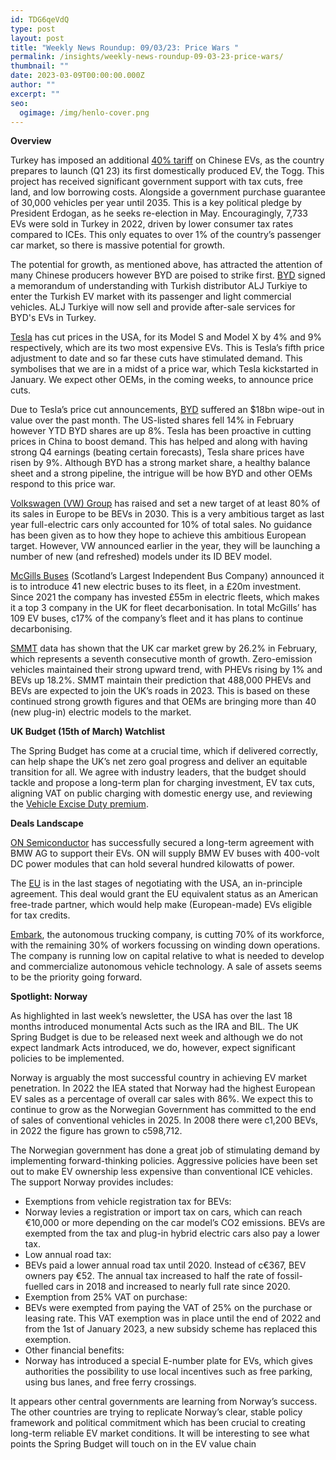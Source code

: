 ```yaml
---
id: TDG6qeVdQ
type: post
layout: post
title: "Weekly News Roundup: 09/03/23: Price Wars "
permalink: /insights/weekly-news-roundup-09-03-23-price-wars/
thumbnail: ""
date: 2023-03-09T00:00:00.000Z
author: ""
excerpt: ""
seo:
  ogimage: /img/henlo-cover.png
---
```

**Overview**

Turkey has imposed an additional [40% tariff](https://www.bloomberg.com/news/articles/2023-03-03/turkey-hikes-tax-on-china-electric-vehicles-in-boost-to-togg-car-project?sref=uFYGeRuc) on Chinese EVs, as the country prepares to launch (Q1 23) its first domestically produced EV, the Togg. This project has received significant government support with tax cuts, free land, and low borrowing costs. Alongside a government purchase guarantee of 30,000 vehicles per year until 2035. This is a key political pledge by President Erdogan, as he seeks re-election in May. Encouragingly, 7,733 EVs were sold in Turkey in 2022, driven by lower consumer tax rates compared to ICEs. This only equates to over 1% of the country’s passenger car market, so there is massive potential for growth. 

The potential for growth, as mentioned above, has attracted the attention of many Chinese producers however BYD are poised to strike first. [BYD](https://www.litsuit.com/haber/14126513/chinas-auto-giant-surpassing-tesla-in-2022-enters-the-turkish-market) signed a memorandum of understanding with Turkish distributor ALJ Turkiye to enter the Turkish EV market with its passenger and light commercial vehicles. ALJ Turkiye will now sell and provide after-sale services for BYD's EVs in Turkey. 

[Tesla](https://www.reuters.com/business/autos-transportation/tesla-cuts-prices-model-y-model-x-variants-us-website-2023-03-06/) has cut prices in the USA, for its Model S and Model X by 4% and 9% respectively, which are its two most expensive EVs. This is Tesla’s fifth price adjustment to date and so far these cuts have stimulated demand. This symbolises that we are in a midst of a price war, which Tesla kickstarted in January. We expect other OEMs, in the coming weeks, to announce price cuts.  

Due to Tesla’s price cut announcements, [BYD](https://markets.businessinsider.com/news/stocks/warren-buffett-byd-stock-erase-billions-china-tesla-price-war-2023-3) suffered an $18bn wipe-out in value over the past month. The US-listed shares fell 14% in February however YTD BYD shares are up 8%. Tesla has been proactive in cutting prices in China to boost demand. This has helped and along with having strong Q4 earnings (beating certain forecasts), Tesla share prices have risen by 9%. Although BYD has a strong market share, a healthy balance sheet and a strong pipeline, the intrigue will be how BYD and other OEMs respond to this price war.    

[Volkswagen (VW) Group](https://europe.autonews.com/automakers/vw-brand-targets-ev-sales-80-percent-2030) has raised and set a new target of at least 80% of its sales in Europe to be BEVs in 2030. This is a very ambitious target as last year full-electric cars only accounted for 10% of total sales. No guidance has been given as to how they hope to achieve this ambitious European target. However, VW announced earlier in the year, they will be launching a number of new (and refreshed) models under its ID BEV model. 

[McGills Buses](https://scottishbusinessnews.net/new-20million-investment-in-mcgills-buses-electric-fleet/) (Scotland’s Largest Independent Bus Company) announced it is to introduce 41 new electric buses to its fleet, in a £20m investment. Since 2021 the company has invested £55m in electric fleets, which makes it a top 3 company in the UK for fleet decarbonisation. In total McGills’ has 109 EV buses, c17% of the company’s fleet and it has plans to continue decarbonising.

[SMMT](https://www.smmt.co.uk/2023/03/uk-new-car-market-posts-seventh-straight-month-of-growth/) data has shown that the UK car market grew by 26.2% in February, which represents a seventh consecutive month of growth. Zero-emission vehicles maintained their strong upward trend, with PHEVs rising by 1% and BEVs up 18.2%. SMMT maintain their prediction that 488,000 PHEVs and BEVs are expected to join the UK’s roads in 2023. This is based on these continued strong growth figures and that OEMs are bringing more than 40 (new plug-in) electric models to the market.

**UK Budget (15th of March) Watchlist** 

The Spring Budget has come at a crucial time, which if delivered correctly, can help shape the UK’s net zero goal progress and deliver an equitable transition for all. We agree with industry leaders, that the budget should tackle and propose a long-term plan for charging investment, EV tax cuts, aligning VAT on public charging with domestic energy use, and reviewing the [Vehicle Excise Duty premium](https://www.cityam.com/car-makers-call-for-ev-tax-cuts-in-march-budget-to-help-drive-green-transition/). 

**Deals Landscape**

[ON Semiconductor](https://www.morningstar.com/news/marketwatch/20230306933/on-semiconductor-signs-long-term-ev-supply-deal-with-bmw) has successfully secured a long-term agreement with BMW AG to support their EVs. ON will supply BMW EV buses with 400-volt DC power modules that can hold several hundred kilowatts of power.

The [EU](https://www.japantimes.co.jp/news/2023/03/04/business/us-ira-eu-trade-agreement/) is in the last stages of negotiating with the USA, an in-principle agreement. This deal would grant the EU equivalent status as an American free-trade partner, which would help make (European-made) EVs eligible for tax credits. 

[Embark](https://techcrunch.com/2023/03/03/embark-trucks-lays-off-workers-explores-liquidation-of-self-driving-truck-assets/), the autonomous trucking company, is cutting 70% of its workforce, with the remaining 30% of workers focussing on winding down operations. The company is running low on capital relative to what is needed to develop and commercialize autonomous vehicle technology. A sale of assets seems to be the priority going forward. 

**Spotlight: Norway** 

As highlighted in last week’s newsletter, the USA has over the last 18 months introduced monumental Acts such as the IRA and BIL. The UK Spring Budget is due to be released next week and although we do not expect landmark Acts introduced, we do, however, expect significant policies to be implemented.

Norway is arguably the most successful country in achieving EV market penetration. In 2022 the IEA stated that Norway had the highest European EV sales as a percentage of overall car sales with 86%. We expect this to continue to grow as the Norwegian Government has committed to the end of sales of conventional vehicles in 2025. In 2008 there were c1,200 BEVs, in 2022 the figure has grown to c598,712. 

The Norwegian government has done a great job of stimulating demand by implementing forward-thinking policies. Aggressive policies have been set out to make EV ownership less expensive than conventional ICE vehicles. The support Norway provides includes:

* Exemptions from vehicle registration tax for BEVs: 
* Norway levies a registration or import tax on cars, which can reach €10,000 or more depending on the car model’s CO2 emissions. BEVs are exempted from the tax and plug-in hybrid electric cars also pay a lower tax.
* Low annual road tax: 
* BEVs paid a lower annual road tax until 2020. Instead of c€367, BEV owners pay €52. The annual tax increased to half the rate of fossil-fuelled cars in 2018 and increased to nearly full rate since 2020. 
* Exemption from 25% VAT on purchase: 
* BEVs were exempted from paying the VAT of 25% on the purchase or leasing rate. This VAT exemption was in place until the end of 2022 and from the 1st of January 2023, a new subsidy scheme has replaced this exemption.
* Other financial benefits:
* Norway has introduced a special E-number plate for EVs, which gives authorities the possibility to use local incentives such as free parking, using bus lanes, and free ferry crossings. 

It appears other central governments are learning from Norway’s success. The other countries are trying to replicate Norway’s clear, stable policy framework and political commitment which has been crucial to creating long-term reliable EV market conditions. It will be interesting to see what points the Spring Budget will touch on in the EV value chain
